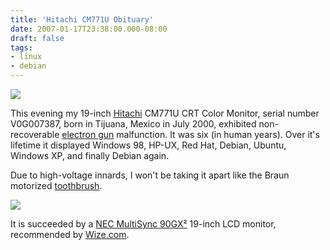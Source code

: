 ```yaml
---
title: 'Hitachi CM771U Obituary'
date: 2007-01-17T23:38:00.000-08:00
draft: false
tags: 
- linux
- debian
---
```


[![](/images/hitachi-cm771u320.jpg)](/images/hitachi-cm771u.jpg)  
  
This evening my 19-inch [Hitachi](http://www.hitachi.us/) CM771U CRT Color Monitor, serial number V0G007387, born in Tijuana, Mexico in July 2000, exhibited non-recoverable [electron gun](http://en.wikipedia.org/wiki/Electron_gun) malfunction. It was six (in human years). Over it's lifetime it displayed Windows 98, HP-UX, Red Hat, Debian, Ubuntu, Windows XP, and finally Debian again.  
  
Due to high-voltage innards, I won't be taking it apart like the Braun motorized [toothbrush](http://schultkl.blogspot.com/2006/05/power-toothbrush-replacement-after-12.html).  
  
[![](/images/nec-multisync-90gx2320.jpg)](/images/nec-multisync-90gx2.jpg)  
  
It is succeeded by a [NEC MultiSync 90GX²](http://www.necdisplay.com/products/ProductDetail.cfm?Product=437&ClassificationFamily=2&Classification=1&ProductGroup=LCD) 19-inch LCD monitor, recommended by [Wize.com](http://wize.com/monitors/reviews/nec-multisync-90gx2-silver-black-19-lcd-monitor).